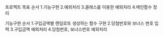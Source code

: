 프로젝트 목표 순서
1.기능구현
2.예외처리
3.클래스를 이용한 예외처리
4.메인함수 정리

기능구현 순서
1.구입금액별 랜덤로또 생성하는 함수 구현
2.당첨번호와 보너스 번호 입력
3.구입금액 예외처리
4.당첨번호, 보너스번호 예외처리